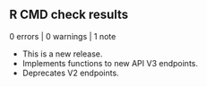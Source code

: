 ## R CMD check results

0 errors | 0 warnings | 1 note

* This is a new release.
* Implements functions to new API V3 endpoints.
* Deprecates V2 endpoints.
